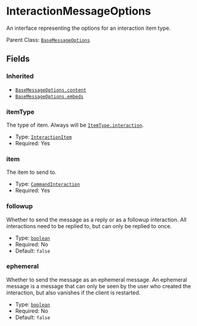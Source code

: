 # InteractionMessageOptions

An interface representing the options for an interaction item type.

Parent Class: [`BaseMessageOptions`](base-message-options)

## Fields

### Inherited

* [`BaseMessageOptions.content`](base-message-options#content)
* [`BaseMessageOptions.embeds`](base-message-options#embeds)

### itemType

The type of item. Always will be [`ItemType.interaction`](item-type#interaction).

* Type: [`InteractionItem`](interaction-item)
* Required: Yes

### item

The item to send to.

* Type: [`CommandInteraction`](https://discord.js.org/#/docs/main/stable/class/CommandInteraction)
* Required: Yes

### followup

Whether to send the message as a reply or as a followup interaction. All interactions need to be replied to, but can
only be replied to once.

* Type: [`boolean`](https://developer.mozilla.org/en-US/docs/Web/JavaScript/Reference/Global_Objects/Boolean)
* Required: No
* Default: `false`

### ephemeral

Whether to send the message as an ephemeral message. An ephemeral message is a message that can only be seen by the user
who created the interaction, but also vanishes if the client is restarted.

* Type: [`boolean`](https://developer.mozilla.org/en-US/docs/Web/JavaScript/Reference/Global_Objects/Boolean)
* Required: No
* Default: `false`